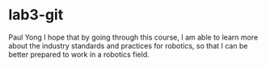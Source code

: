 # lab3-git
Paul Yong
I hope that by going through this course, I am able to learn more about the industry standards and practices for robotics, so that I can be better prepared to work in a robotics field.
